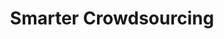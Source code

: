 ---
airtable_createdTime: '2022-05-11T13:01:44.000Z'
airtable_id: recObaf5YicTAPIoh
icon:
- /assets/pdg/smarter-crowdsourcing-noun-crowd-2014004.png
table: methods
title: Smarter Crowdsourcing
---